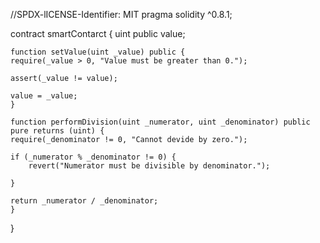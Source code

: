 //SPDX-lICENSE-Identifier: MIT
pragma solidity ^0.8.1;

contract smartContarct {
    uint public value;

    function setValue(uint _value) public {
	require(_value > 0, "Value must be greater than 0.");

	assert(_value != value);

	value = _value;
    }
    
    function performDivision(uint _numerator, uint _denominator) public pure returns (uint) {
	require(_denominator != 0, "Cannot devide by zero.");

	if (_numerator % _denominator != 0) {
	    revert("Numerator must be divisible by denominator.");

	}

	return _numerator / _denominator;
    }
}
